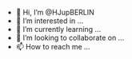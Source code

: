 - 👋 Hi, I’m @HJupBERLIN
- 👀 I’m interested in ...
- 🌱 I’m currently learning ...
- 💞️ I’m looking to collaborate on ...
- 📫 How to reach me ...

<!---
HJupBERLIN/HJupBERLIN is a ✨ special ✨ repository because its `README.md` (this file) appears on your GitHub profile.
You can click the Preview link to take a look at your changes.
--->
